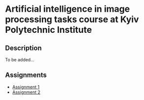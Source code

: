 # Artificial intelligence in image processing tasks course at Kyiv Polytechnic Institute

## Description

To be added...

## Assignments 

- [Assignment 1](assignment-1/assignment-1.ipynb)
- [Assignment 2](assignment-2/assignment-2.ipynb)
